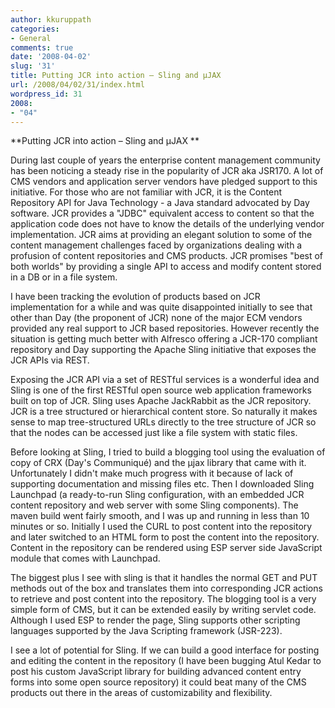 ```yaml
---
author: kkuruppath
categories:
- General
comments: true
date: '2008-04-02'
slug: '31'
title: Putting JCR into action – Sling and µJAX
url: /2008/04/02/31/index.html
wordpress_id: 31
2008:
- "04"
---
```



**Putting JCR into action – Sling and µJAX
**

During last couple of years the enterprise content management community has been noticing a steady rise in the popularity of JCR aka JSR170. A lot of CMS vendors and application server vendors have pledged support to this initiative. For those who are not familiar with JCR, it is the Content Repository API for Java Technology - a Java standard advocated by Day software. JCR provides a "JDBC" equivalent access to content so that the application code does not have to know the details of the underlying vendor implementation. JCR aims at providing an elegant solution to some of the content management challenges faced by organizations dealing with a profusion of content repositories and CMS products. JCR promises "best of both worlds" by providing a single API to access and modify content stored in a DB or in a file system.

I have been tracking the evolution of products based on JCR implementation for a while and was quite disappointed initially to see that other than Day (the proponent of JCR) none of the major ECM vendors provided any real support to JCR based repositories. However recently the situation is getting much better with Alfresco offering a JCR-170 compliant repository and Day supporting the Apache Sling initiative that exposes the JCR APIs via REST.

Exposing the JCR API via a set of RESTful services is a wonderful idea and Sling is one of the first RESTful open source web application frameworks built on top of JCR. Sling uses Apache JackRabbit as the JCR repository. JCR is a tree structured or hierarchical content store. So naturally it makes sense to map tree-structured URLs directly to the tree structure of JCR so that the nodes can be accessed just like a file system with static files.

Before looking at Sling, I tried to build a blogging tool using the evaluation of copy of CRX (Day's Communiqué) and the µjax library that came with it. Unfortunately I didn't make much progress with it because of lack of supporting documentation and missing files etc. Then I downloaded Sling Launchpad (a ready-to-run Sling configuration, with an embedded JCR content repository and web server with some Sling components). The maven build went fairly smooth, and I was up and running in less than 10 minutes or so. Initially I used the CURL to post content into the repository and later switched to an HTML form to post the content into the repository. Content in the repository can be rendered using ESP server side JavaScript module that comes with Launchpad.

The biggest plus I see with sling is that it handles the normal GET and PUT methods out of the box and translates them into corresponding JCR actions to retrieve and post content into the repository. The blogging tool is a very simple form of CMS, but it can be extended easily by writing servlet code. Although I used ESP to render the page, Sling supports other scripting languages supported by the Java Scripting framework (JSR-223).

I see a lot of potential for Sling. If we can build a good interface for posting and editing the content in the repository (I have been bugging Atul Kedar to post his custom JavaScript library for building advanced content entry forms into some open source repository) it could beat many of the CMS products out there in the areas of customizability and flexibility.
